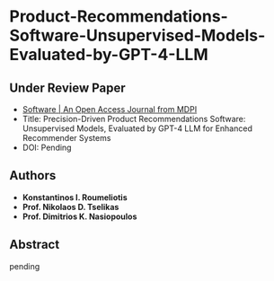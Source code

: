 # Product-Recommendations-Software-Unsupervised-Models-Evaluated-by-GPT-4-LLM

## Under Review Paper
* [Software | An Open Access Journal from MDPI](https://www.mdpi.com/journal/software)
* Title: Precision-Driven Product Recommendations Software: Unsupervised Models, Evaluated by GPT-4 LLM for Enhanced Recommender Systems
* DOI: Pending

## Authors
* **Konstantinos I. Roumeliotis**
* **Prof. Nikolaos D. Tselikas**
* **Prof. Dimitrios K. Nasiopoulos**

## Abstract
pending
